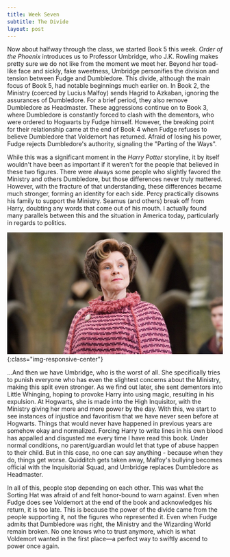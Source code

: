 ```yaml
---
title: Week Seven
subtitle: The Divide
layout: post
---
```




Now about halfway through the class, we started Book 5 this week. *Order of the Phoenix* introduces us to Professor Umbridge, who J.K. Rowling makes pretty sure we do not like from the moment we meet her. Beyond her toad-like face and sickly, fake sweetness, Umbridge personifies the division and tension between Fudge and Dumbledore. This divide, although the main focus of Book 5, had notable beginnings much earlier on. In Book 2, the Ministry (coerced by Lucius Malfoy) sends Hagrid to Azkaban, ignoring the assurances of Dumbledore. For a brief period, they also remove Dumbledore as Headmaster. These aggressions continue on to Book 3, where Dumbledore is constantly forced to clash with the dementors, who were ordered to Hogwarts by Fudge himself. However, the breaking point for their relationship came at the end of Book 4 when Fudge refuses to believe Dumbledore that Voldemort has returned. Afraid of losing his power, Fudge rejects Dumbledore's authority, signaling the "Parting of the Ways". 

While this was a significant moment in the *Harry Potter* storyline, it by itself wouldn't have been as important if it weren't for the people that believed in these two figures. There were always some people who slightly favored the Ministry and others Dumbledore, but those differences never truly mattered. However, with the fracture of that understanding, these differences became much stronger, forming an identity for each side. Percy practically disowns his family to support the Ministry. Seamus (and others) break off from Harry, doubting any words that come out of his mouth. I actually found many parallels between this and the situation in America today, particularly in regards to politics.

![Toad-faced Umbridge](/assets/images/umbridge.png){:class="img-responsive-center"}

...And then we have Umbridge, who is the worst of all. She specifically tries to punish everyone who has even the slightest concerns about the Ministry, making this split even stronger. As we find out later, she sent dementors into Little Whinging, hoping to provoke Harry into using magic, resulting in his expulsion. At Hogwarts, she is made into the High Inquisitor, with the Ministry giving her more and more power by the day. With this, we start to see instances of injustice and favoritism that we have never seen before at Hogwarts. Things that would never have happened in previous years are somehow okay and normalized. Forcing Harry to write lines in his own blood has appalled and disgusted me every time I have read this book. Under normal conditions, no parent/guardian would let that type of abuse happen to their child. But in this case, no one can say anything -  because when they do, things get worse. Quidditch gets taken away, Malfoy's bullying becomes official with the Inquisitorial Squad, and Umbridge replaces Dumbledore as Headmaster. 

In all of this, people stop depending on each other. This was what the Sorting Hat was afraid of and felt honor-bound to warn against. Even when Fudge does see Voldemort at the end of the book and acknowledges his return, it is too late. This is because the power of the divide came from the people supporting it, not the figures who represented it. Even when Fudge admits that Dumbledore was right, the Ministry and the Wizarding World remain broken. No one knows who to trust anymore, which is what Voldemort wanted in the first place—a perfect way to swiftly ascend to power once again.
